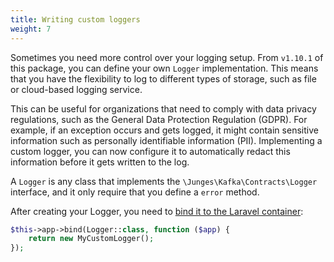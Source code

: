 ```yaml
---
title: Writing custom loggers
weight: 7
---
```


Sometimes you need more control over your logging setup. From `v1.10.1` of this package, you can define your own `Logger` implementation. This means that you have the flexibility to log to different types of storage, such as file or cloud-based logging service. 

This can be useful for organizations that need to comply with data privacy regulations, such as the General Data Protection Regulation (GDPR). For example, if an exception occurs and gets logged, it might contain sensitive information such as personally identifiable information (PII). Implementing a custom logger, you can now configure it to automatically redact this information before it gets written to the log.

A `Logger` is any class that implements the `\Junges\Kafka\Contracts\Logger` interface, and it only require that you define a `error` method.

After creating your Logger, you need to [bind it to the Laravel container](https://laravel.com/docs/9.x/container#binding-basics):

```php
$this->app->bind(Logger::class, function ($app) {
    return new MyCustomLogger();
});
```